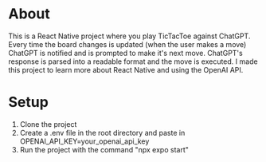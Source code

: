 # About
This is a React Native project where you play TicTacToe against ChatGPT. Every time the board changes is updated (when the user makes a move) ChatGPT is notified and is prompted to make it's next move. ChatGPT's response is parsed into a readable format and the move is executed. I made this project to learn more about React Native and using the OpenAI API.

# Setup
1) Clone the project
2) Create a .env file in the root directory and paste in OPENAI_API_KEY=your_openai_api_key
3) Run the project with the command "npx expo start"
